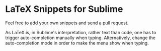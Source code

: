 LaTeX Snippets for Sublime
==========================

Feel free to add your own snippets and send a pull request.

As LaTeX is, in Sublime's interpretation, rather text than code, one has to trigger auto-completion manually when typing. Alternatively, change the auto-completion mode in order to make the menu show when typing.
